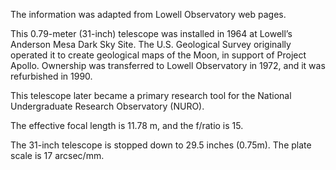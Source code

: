 The information was adapted from Lowell Observatory web pages.

This 0.79-meter (31-inch) telescope was installed in 1964 at Lowell’s Anderson Mesa
Dark Sky Site. The U.S. Geological Survey originally operated it to create geological
maps of the Moon, in support of Project Apollo. Ownership was transferred to Lowell
Observatory in 1972, and it was refurbished in 1990.

This telescope later became a primary research tool for the National Undergraduate
Research Observatory (NURO).

The effective focal length is 11.78 m, and the f/ratio is 15.

The 31-inch telescope is stopped down to 29.5 inches (0.75m). 
The plate scale is 17 arcsec/mm.